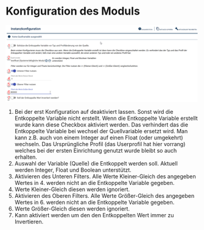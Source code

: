 # Konfiguration des Moduls

![Konfigurationsform](form.png)

1. Bei der erst Konfiguration auf deaktiviert lassen. Sonst wird die Entkoppelte Variable nicht erstellt. Wenn die Entkoppelte Variable erstellt wurde kann diese Checkbox aktiviert werden. Das verhindert das die Entkoppelte Variable bei wechsel der Quellvariable ersetzt wird. Man kann z.B. auch von einem Integer auf einen Float (oder umgekehrt) wechseln. Das Ursprüngliche Profil (das Userprofil hat hier vorrang) welches bei der ersten Einrichtung genutzt wurde bleibt so auch erhalten.
2. Auswahl der Variable (Quelle) die Entkoppelt werden soll. Aktuell werden Integer, Float und Boolean unterstützt.
3. Aktivieren des Unteren Filters. Alle Werte Kleiner-Gleich des angegeben Wertes in 4. werden nicht an die Entkoppelte Variable gegeben.
4. Werte Kleiner-Gleich diesen werden ignoriert.
5. Aktivieren des Oberen Filters. Alle Werte Größer-Gleich des angegeben Wertes in 6. werden nicht an die Entkoppelte Variable gegeben.
6. Werte Größer-Gleich diesen werden ignoriert.
7. Kann aktiviert werden um den den Entkoppelten Wert immer zu Invertieren.